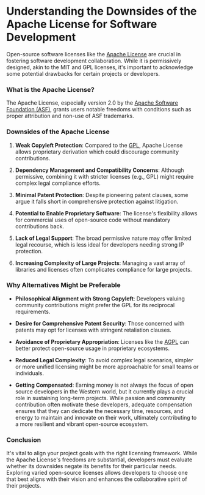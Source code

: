 # Understanding the Downsides of the Apache License for Software Development

Open-source software licenses like the [Apache License](https://www.apache.org/licenses/) are crucial in fostering software development collaboration. While it is permissively designed, akin to the MIT and GPL licenses, it's important to acknowledge some potential drawbacks for certain projects or developers.

### What is the Apache License?

The Apache License, especially version 2.0 by the [Apache Software Foundation (ASF)](https://www.apache.org/), grants users notable freedoms with conditions such as proper attribution and non-use of ASF trademarks.

### Downsides of the Apache License

1. **Weak Copyleft Protection**: Compared to the [GPL](https://www.gnu.org/licenses/gpl-3.0.html), Apache License allows proprietary derivation which could discourage community contributions.

2. **Dependency Management and Compatibility Concerns**: Although permissive, combining it with stricter licenses (e.g., GPL) might require complex legal compliance efforts.

3. **Minimal Patent Protection**: Despite pioneering patent clauses, some argue it falls short in comprehensive protection against litigation.

4. **Potential to Enable Proprietary Software**: The license's flexibility allows for commercial uses of open-source code without mandatory contributions back.

5. **Lack of Legal Support**: The broad permissive nature may offer limited legal recourse, which is less ideal for developers needing strong IP protection.

6. **Increasing Complexity of Large Projects**: Managing a vast array of libraries and licenses often complicates compliance for large projects.

### Why Alternatives Might be Preferable

- **Philosophical Alignment with Strong Copyleft**: Developers valuing community contributions might prefer the GPL for its reciprocal requirements.
  
- **Desire for Comprehensive Patent Security**: Those concerned with patents may opt for licenses with stringent retaliation clauses.

- **Avoidance of Proprietary Appropriation**: Licenses like the [AGPL](https://www.gnu.org/licenses/agpl-3.0.html) can better protect open-source usage in proprietary ecosystems.

- **Reduced Legal Complexity**: To avoid complex legal scenarios, simpler or more unified licensing might be more approachable for small teams or individuals.

- **Getting Compensated**: Earning money is not always the focus of open source developers in the Western world, but it currently plays a crucial role in sustaining long-term projects. While passion and community contribution often motivate these developers, adequate compensation ensures that they can dedicate the necessary time, resources, and energy to maintain and innovate on their work, ultimately contributing to a more resilient and vibrant open-source ecosystem.

### Conclusion

It's vital to align your project goals with the right licensing framework. While the Apache License's freedoms are substantial, developers must evaluate whether its downsides negate its benefits for their particular needs. Exploring varied open-source licenses allows developers to choose one that best aligns with their vision and enhances the collaborative spirit of their projects.
